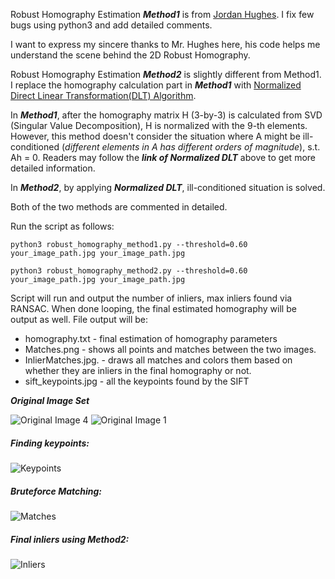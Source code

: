 Robust Homography Estimation ***Method1*** is from [Jordan Hughes](https://github.com/hughesj919/HomographyEstimation). I fix few bugs using python3 and add detailed comments.

I want to express my sincere thanks to Mr. Hughes here, his code helps me understand the scene behind the 2D Robust Homography.

Robust Homography Estimation ***Method2*** is slightly different from Method1. I replace the homography calculation part in ***Method1*** with [Normalized Direct Linear Transformation(DLT) Algorithm](https://www.youtube.com/watch?v=v3322cNhCTk&list=PLxg0CGqViygP47ERvqHw_v7FVnUovJeaz&index=9).

In ***Method1***, after the homography matrix H (3-by-3) is calculated from SVD (Singular Value Decomposition), H is normalized with the 9-th elements. However, this method doesn't consider the situation where A might be ill-conditioned (*different elements in A has different orders of magnitude*), s.t. Ah = 0. Readers may follow the ***link of Normalized DLT*** above to get more detailed information.

In ***Method2***, by applying ***Normalized DLT***, ill-conditioned situation is solved.

Both of the two methods are commented in detailed.

Run the script as follows:

```python3 robust_homography_method1.py --threshold=0.60 your_image_path.jpg your_image_path.jpg```

```python3 robust_homography_method2.py --threshold=0.60 your_image_path.jpg your_image_path.jpg```

Script will run and output the number of inliers, max inliers found via RANSAC. When done looping, the final estimated homography will be output as well. File output will be:

* homography.txt - final estimation of homography parameters
* Matches.png - shows all points and matches between the two images.
* InlierMatches.jpg. - draws all matches and colors them based on whether they are inliers in the final homography or not.
* sift_keypoints.jpg - all the keypoints found by the SIFT 

***Original Image Set***

![Original Image 4](result_of_method_2/hall1_1.jpg)
![Original Image 1](result_of_method_2/hall1.jpg)

##### Finding keypoints:

![Keypoints](result_of_method_2/Image_with_SIFT_Keypoints.jpg)

##### Bruteforce Matching:
![Matches](result_of_method_2/Image_with_BFMatcher_Keypoints.jpg)

##### Final inliers using Method2:

![Inliers](result_of_method_2/InlierMatches.jpg)

